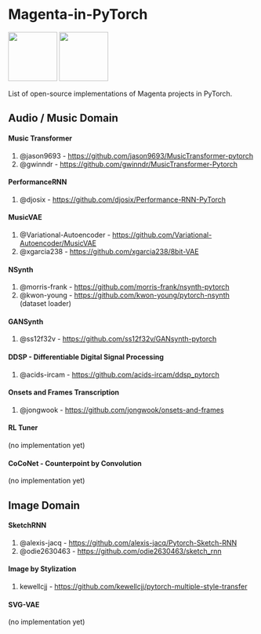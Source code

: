 # Magenta-in-PyTorch
<img src="https://i.insider.com/574f1653dd08951c5b8b4673?width=600&format=jpeg&auto=webp" height="100">  <img src="https://upload.wikimedia.org/wikipedia/commons/c/c6/PyTorch_logo_black.svg" height="100">

List of open-source implementations of Magenta projects in PyTorch.

## Audio / Music Domain

#### Music Transformer
1. @jason9693 - https://github.com/jason9693/MusicTransformer-pytorch
2. @gwinndr - https://github.com/gwinndr/MusicTransformer-Pytorch

#### PerformanceRNN
1. @djosix - https://github.com/djosix/Performance-RNN-PyTorch

#### MusicVAE
1. @Variational-Autoencoder - https://github.com/Variational-Autoencoder/MusicVAE
2. @xgarcia238 - https://github.com/xgarcia238/8bit-VAE

#### NSynth
1. @morris-frank - https://github.com/morris-frank/nsynth-pytorch
2. @kwon-young - https://github.com/kwon-young/pytorch-nsynth (dataset loader)

#### GANSynth
1. @ss12f32v - https://github.com/ss12f32v/GANsynth-pytorch

#### DDSP - Differentiable Digital Signal Processing
1. @acids-ircam - https://github.com/acids-ircam/ddsp_pytorch

#### Onsets and Frames Transcription
1. @jongwook - https://github.com/jongwook/onsets-and-frames

#### RL Tuner
(no implementation yet)

#### CoCoNet - Counterpoint by Convolution
(no implementation yet)

## Image Domain

#### SketchRNN
1. @alexis-jacq - https://github.com/alexis-jacq/Pytorch-Sketch-RNN
2. @odie2630463 - https://github.com/odie2630463/sketch_rnn

#### Image by Stylization
1. kewellcjj - https://github.com/kewellcjj/pytorch-multiple-style-transfer

#### SVG-VAE
(no implementation yet)
